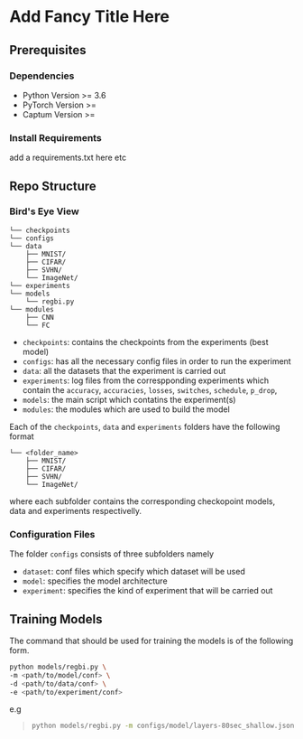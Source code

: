 # Add Fancy Title Here

## Prerequisites

### Dependencies
- Python Version >= 3.6
- PyTorch Version >=
- Captum Version >=

### Install Requirements
add a requirements.txt here etc

## Repo Structure

### Bird's Eye View

```
└── checkpoints
└── configs
└── data
    ├── MNIST/
    ├── CIFAR/
    ├── SVHN/
    └── ImageNet/
└── experiments
└── models
    └── regbi.py
└── modules
    ├── CNN
    └── FC
```
- `checkpoints`: contains the checkpoints from the experiments (best model)
- `configs`: has all the necessary config files in order to run the experiment
- `data`: all the datasets that the experiment is carried out
- `experiments`: log files from the correspponding experiments which contain the `accuracy`, `accuracies`, `losses`, `switches`, `schedule`, `p_drop`, 
- `models`: the main script which contatins the experiment(s) 
- `modules`: the modules which are used to build the model

Each of the `checkpoints`, `data` and `experiments` folders have the following
format
```
└── <folder_name>
    ├── MNIST/
    ├── CIFAR/
    ├── SVHN/
    └── ImageNet/
```
where each subfolder contains the corresponding checkopoint models, data and experiments respectivelly.

### Configuration Files

The folder `configs` consists of three subfolders namely
- `dataset`: conf files which specify which dataset will be used  
- `model`: specifies the model architecture
- `experiment`: specifies the kind of experiment that will be carried out 

## Training Models

The command that should be used for training the models is of the following form.
```bash
python models/regbi.py \
-m <path/to/model/conf> \
-d <path/to/data/conf> \
-e <path/to/experiment/conf>
```
e.g

>```bash
>python models/regbi.py -m configs/model/layers-80sec_shallow.json -d configs/>dataset/cifar10.json -e configs/experiment/osc_condrop_cifar10.json
```

